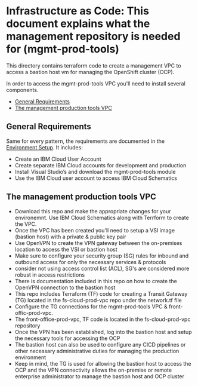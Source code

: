 # Infrastructure as Code: This document explains what the management repository is needed for (mgmt-prod-tools)

<!--

Check list for every README:
- Verify the requirement are the same, make sure the required plugins are there
- Modify the Project Requirements section. It should be different for every project
- Modify the Project Validation section. It should be different for every project

-->

This directory contains terraform code to create a management VPC to access a bastion host vm for managing the OpenShift cluster (OCP).

In order to access the mgmt-prod-tools VPC you'll need to install several components.

  - [General Requirements](#general-requirements)
  - [The management production tools VPC](#The-management-production-tools-VPC)


## General Requirements

Same for every pattern, the requirements are documented in the [Environment Setup](https://ibm.github.io/cloud-enterprise-examples/iac/setup-environment). It includes:

- Create an IBM Cloud User Account
- Create separate IBM Cloud accounts for development and production
- Install Visual Studio’s and download the mgmt-prod-tools module
- Use the IBM Cloud user account to access IBM Cloud Schematics

## The management production tools VPC 

- Download this repo and make the appropriate changes for your environemnt. Use IBM Cloud Schematics along with Terrform to create the VPC. 
- Once the VPC has been created you'll need to setup a VSI image (bastion host) with a private & public key pair
- Use OpenVPN to create the VPN gateway between the on-premises location to access the VSI or bastion host
- Make sure to configure your security group (SG) rules for inbound and outbound access for only the necessary services & protocols
- consider not using access control list (ACL), SG's are considered more robust in access restrictions
- There is documentation included in this repo on how to create the OpenVPN connection to the bastion host
- This repo includes Terraform (TF) code for creating a Transit Gateway (TG) located in the fs-cloud-prod-vpc repo under the network.tf file
- Configure the TG connections for the mgmt-prod-tools VPC & front-offic-prod-vpc. 
- The front-office-prod-vpc, TF code is located in the fs-cloud-prod-vpc repository
- Once the VPN has been established, log into the bastion host and setup the necessary tools for accessing the OCP
- The bastion host can also be used to configure any CICD pipelines or other necessary administrative duties for managing the production environment
- Keep in mind, the TG is used for allowing the bastion host to access the OCP and the VPN connectivity allows the on-premise or remote enterprise administrator to manage the bastion host and OCP cluster